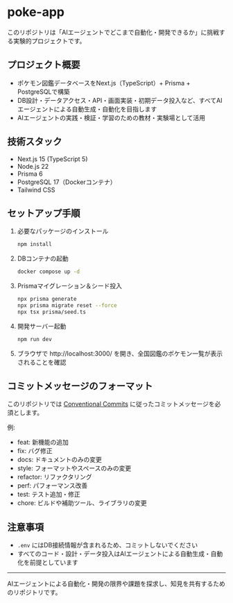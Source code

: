 # poke-app

このリポジトリは「AIエージェントでどこまで自動化・開発できるか」に挑戦する実験的プロジェクトです。

## プロジェクト概要

- ポケモン図鑑データベースをNext.js（TypeScript）+ Prisma + PostgreSQLで構築
- DB設計・データアクセス・API・画面実装・初期データ投入など、すべてAIエージェントによる自動生成・自動化を目指します
- AIエージェントの実践・検証・学習のための教材・実験場として活用

## 技術スタック

- Next.js 15 (TypeScript 5)
- Node.js 22
- Prisma 6
- PostgreSQL 17（Dockerコンテナ）
- Tailwind CSS

## セットアップ手順

1. 必要なパッケージのインストール
   ```sh
   npm install
   ```
2. DBコンテナの起動
   ```sh
   docker compose up -d
   ```
3. Prismaマイグレーション＆シード投入
   ```sh
   npx prisma generate
   npx prisma migrate reset --force
   npx tsx prisma/seed.ts
   ```
4. 開発サーバー起動
   ```sh
   npm run dev
   ```
5. ブラウザで http://localhost:3000/ を開き、全国図鑑のポケモン一覧が表示されることを確認

## コミットメッセージのフォーマット

このリポジトリでは [Conventional Commits](https://www.conventionalcommits.org/ja/v1.0.0/) に従ったコミットメッセージを必須とします。

例:

- feat: 新機能の追加
- fix: バグ修正
- docs: ドキュメントのみの変更
- style: フォーマットやスペースのみの変更
- refactor: リファクタリング
- perf: パフォーマンス改善
- test: テスト追加・修正
- chore: ビルドや補助ツール、ライブラリの変更

## 注意事項

- `.env` にはDB接続情報が含まれるため、コミットしないでください
- すべてのコード・設計・データ投入はAIエージェントによる自動生成・自動化を前提としています

---

AIエージェントによる自動化・開発の限界や課題を探求し、知見を共有するためのリポジトリです。

